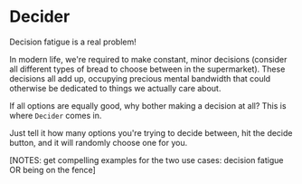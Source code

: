# Decider

Decision fatigue is a real problem!

In modern life, we're required to make constant, minor decisions (consider all different types of bread to choose between in the supermarket). These decisions all add up, occupying precious mental bandwidth that could otherwise be dedicated to things we actually care about.

If all options are equally good, why bother making a decision at all? This is where `Decider` comes in.

Just tell it how many options you're trying to decide between, hit the decide button, and it will randomly choose one for you.

[NOTES: get compelling examples for the two use cases: decision fatigue OR being on the fence]
